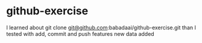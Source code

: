 # github-exercise
I learned about git clone git@github.com:babadaai/github-exercise.git 
than I tested with add, commit and push features 
new data added 